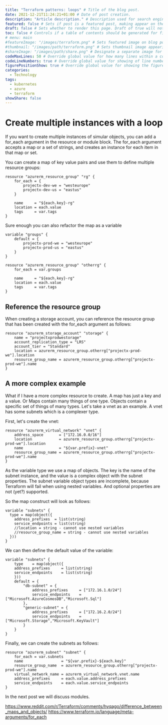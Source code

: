 ```yaml
---
title: "Terraform patterns: loops" # Title of the blog post.
date: 2021-12-21T11:24:21+01:00 # Date of post creation.
description: "Article description." # Description used for search engine.
featured: false # Sets if post is a featured post, making appear on the home page side bar.
draft: false # Sets whether to render this page. Draft of true will not be rendered.
toc: false # Controls if a table of contents should be generated for first-level links automatically.
# menu: main
#featureImage: "/images/terraform.png" # Sets featured image on blog post.
#thumbnail: "/images/path/terraform.png" # Sets thumbnail image appearing inside card on homepage.
#shareImage: "/images/path/share.png" # Designate a separate image for social media sharing.
codeMaxLines: 50 # Override global value for how many lines within a code block before auto-collapsing.
codeLineNumbers: true # Override global value for showing of line numbers within code block.
figurePositionShow: true # Override global value for showing the figure label.
categories:
  - Technology
tags:
  - kubernetes
  - azure
  - terraform
showShare: false
---
```


# Create multiple instances with a loop

If you want to create multiple instances of simular objects, you can add a for_each argument in the resource or module block.
The for_each argument accepts a map or a set of strings, and creates an instance for each item in that map or set. 


You can create a map of key value pairs and use them to define multiple resource groups:

```hcl
resource "azurerm_resource_group" "rg" {
    for_each = {
        projectx-dev-we = "westeurope"
        projectx-dev-us = "eastus"
    }
    
    name     = "${each.key}-rg"
    location = each.value
    tags     = var.tags
}
```

Sure enough you can also refactor the map as a variable

```hcl
variable "groups" {
    default = {
        projectx-prod-we = "westeurope"
        projectx-prod-us = "eastus"
    }
}

resource "azurerm_resource_group" "otherrg" {
    for_each = var.groups

    name     = "${each.key}-rg"
    location = each.value
    tags     = var.tags
}
```

## Reference the resource group

When creating a storage account, you can reference the resource group that has been created with the for_each argument as follows: 

```hcl
resource "azurerm_storage_account" "storage" {
    name = "projectxprodwestorage"
    account_replication_type = "LRS"
    account_tier = "Standard"
    location = azurerm_resource_group.otherrg["projectx-prod-we"].location
    resource_group_name = azurerm_resource_group.otherrg["projectx-prod-we"].name
}
```

## A more complex example

What if I have a more complex resource to create. A map has just a key and a value. Or Maps contain many things of one type. Objects contain a specific set of things of many types.
Let's take a vnet as an example. A vnet has some subnets which is a complexer type.

First, let's create the vnet:

```hcl
resource "azurerm_virtual_network" "vnet" {
    address_space       = ["172.16.0.0/16"]
    location            = azurerm_resource_group.otherrg["projectx-prod-we"].location
    name                = "${var.prefix}-vnet"
    resource_group_name = azurerm_resource_group.otherrg["projectx-prod-we"].name
}
```

As the variable type we use a map of objects. The key is the name of the subnet instance, and the value is a complex object with the subnet properties.
The subnet variable object types are incomplete, because Terraform will fail when using nested variables.
And optional properties are not (yet?) supported. 

So the map construct will look as follows:

```hcl
variable "subnets" {
  type = map(object({
    address_prefixes  = list(string)
    service_endpoints = list(string)
    //location = string - cannot use nested variables
    //resource_group_name = string - cannot use nested variables 
  }))
}
```


We can then define the default value of the variable: 

```hcl
variable "subnets" {
    type    = map(object({
    address_prefixes     = list(string)
    service_endpoints    = list(string)
    }))
    default = {
        "db-subnet" = {
            address_prefixes     = ["172.16.1.0/24"]
            service_endpoints    = ["Microsoft.AzureCosmosDB","Microsoft.Sql"]
        },
        "generic-subnet" = {
            address_prefixes     = ["172.16.2.0/24"]
            service_endpoints    = ["Microsoft.Storage","Microsoft.KeyVault"]
        }
    }
}
```

Finally, we can create the subnets as follows:

```hcl
resource "azurerm_subnet" "subnet" {
    for_each = var.subnets
    name                 = "${var.prefix}-${each.key}"
    resource_group_name  = azurerm_resource_group.otherrg["projectx-prod-we"].name
    virtual_network_name = azurerm_virtual_network.vnet.name
    address_prefixes     = each.value.address_prefixes
    service_endpoints    = each.value.service_endpoints
}
```

In the next post we will discuss modules.


https://www.reddit.com/r/Terraform/comments/hyqago/difference_between_maps_and_objects/
https://www.terraform.io/language/meta-arguments/for_each